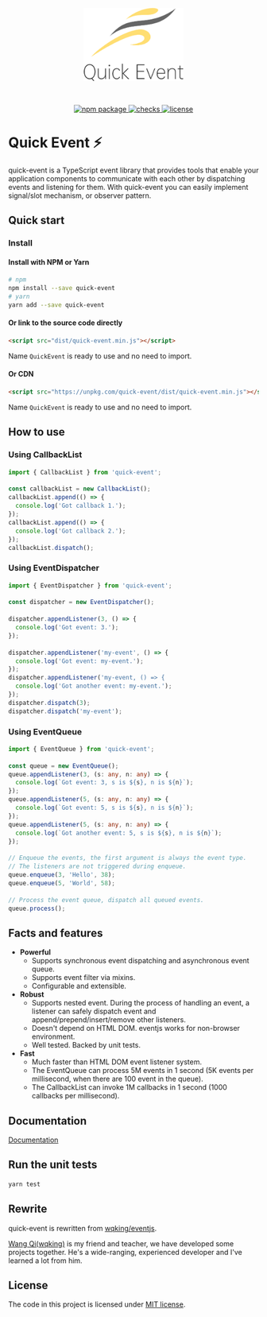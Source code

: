 <p align="center">
    <img width="200" src="https://github.com/ArcherGu/quick-event/blob/main/logo.png" alt="logo">
</p>
<br/>
<p align="center">
    <a href="https://npmjs.com/package/quick-event">
        <img src="https://img.shields.io/npm/v/quick-event.svg?style=flat-square" alt="npm package">
    </a>
    <a href="https://github.com/ArcherGu/quick-event">
        <img src="https://img.shields.io/github/checks-status/archergu/quick-event/main?style=flat-square" alt="checks">
    </a>
    <a href="https://github.com/ArcherGu/quick-event/blob/main/LICENSE">
        <img src="https://img.shields.io/github/license/archergu/quick-event?style=flat-square" alt="license">
    </a>
</p>

# Quick Event ⚡

quick-event is a TypeScript event library that provides tools that enable your application components to communicate with each other by dispatching events and listening for them. With quick-event you can easily implement signal/slot mechanism, or observer pattern.

## Quick start

### Install

#### Install with NPM or Yarn

```bash
# npm
npm install --save quick-event
# yarn
yarn add --save quick-event
```

#### Or link to the source code directly

```html
<script src="dist/quick-event.min.js"></script>
```

Name `QuickEvent` is ready to use and no need to import.

#### Or CDN

```html
<script src="https://unpkg.com/quick-event/dist/quick-event.min.js"></script>
```

Name `QuickEvent` is ready to use and no need to import.

## How to use

### Using CallbackList

```ts
import { CallbackList } from 'quick-event';

const callbackList = new CallbackList();
callbackList.append(() => {
  console.log('Got callback 1.');
});
callbackList.append(() => {
  console.log('Got callback 2.');
});
callbackList.dispatch();
```

### Using EventDispatcher

```ts
import { EventDispatcher } from 'quick-event';

const dispatcher = new EventDispatcher();

dispatcher.appendListener(3, () => {
  console.log('Got event: 3.');
});

dispatcher.appendListener('my-event', () => {
  console.log('Got event: my-event.');
});
dispatcher.appendListener('my-event, () => {
  console.log('Got another event: my-event.');
});
dispatcher.dispatch(3);
dispatcher.dispatch('my-event');
```

### Using EventQueue

```ts
import { EventQueue } from 'quick-event';

const queue = new EventQueue();
queue.appendListener(3, (s: any, n: any) => {
  console.log(`Got event: 3, s is ${s}, n is ${n}`);
});
queue.appendListener(5, (s: any, n: any) => {
  console.log(`Got event: 5, s is ${s}, n is ${n}`);
});
queue.appendListener(5, (s: any, n: any) => {
  console.log(`Got another event: 5, s is ${s}, n is ${n}`);
});

// Enqueue the events, the first argument is always the event type.
// The listeners are not triggered during enqueue.
queue.enqueue(3, 'Hello', 38);
queue.enqueue(5, 'World', 58);

// Process the event queue, dispatch all queued events.
queue.process();
```

## Facts and features

- **Powerful**
  - Supports synchronous event dispatching and asynchronous event queue.
  - Supports event filter via mixins.
  - Configurable and extensible.
- **Robust**
  - Supports nested event. During the process of handling an event, a listener can safely dispatch event and append/prepend/insert/remove other listeners.
  - Doesn't depend on HTML DOM. eventjs works for non-browser environment.
  - Well tested. Backed by unit tests.
- **Fast**
  - Much faster than HTML DOM event listener system.
  - The EventQueue can process 5M events in 1 second (5K events per millisecond, when there are 100 event in the queue).
  - The CallbackList can invoke 1M callbacks in 1 second (1000 callbacks per millisecond).

## Documentation

[Documentation](https://archergu.github.io/quick-event/typedoc/index.html)

## Run the unit tests

```bash
yarn test
```

## Rewrite

quick-event is rewritten from [wqking/eventjs](https://github.com/wqking/eventjs).

[Wang Qi(wqking)](https://github.com/wqking) is my friend and teacher, we have developed some projects together. He's a wide-ranging, experienced developer and I've learned a lot from him.

## License

The code in this project is licensed under [MIT license](https://github.com/ArcherGu/quick-event/blob/main/LICENSE).
